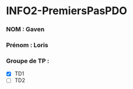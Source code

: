 # INFO2-PremiersPasPDO

### NOM :  Gaven
### Prénom :  Loris
### Groupe de TP : 
- [X] TD1
- [ ] TD2

